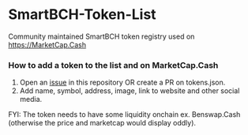 # SmartBCH-Token-List

Community maintained SmartBCH token registry used on https://MarketCap.Cash

### How to add a token to the list and on MarketCap.Cash
1. Open an [issue](https://github.com/MarketCap-Cash/SmartBCH-Token-List/issues) in this repository OR create a PR on tokens.json.
2. Add name, symbol, address, image, link to website and other social media.

FYI: The token needs to have some liquidity onchain ex. Benswap.Cash (otherwise the price and marketcap would display oddly).
